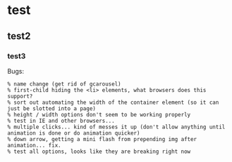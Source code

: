 # test
## test2
### test3 

Bugs:

	% name change (get rid of gcarousel)
	% first-child hiding the <li> elements, what browsers does this support?
	% sort out automating the width of the container element (so it can just be slotted into a page)
	% height / width options don't seem to be working properly
	% test in IE and other browsers...
	% multiple clicks... kind of messes it up (don't allow anything until animation is done or do animation quicker)
	% down arrow, getting a mini flash from prepending img after animation... fix.
	% test all options, looks like they are breaking right now
